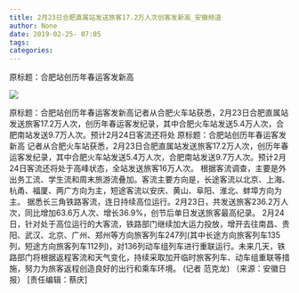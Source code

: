 ```yaml
---
title: 2月23日合肥直属站发送旅客17.2万人次创客发新高_安徽频道
author: None
date: 2019-02-25- 07:05
tags: 
categories: 
---
```

原标题：合肥站创历年春运客发新高
<!-- more -->
                
<img align="center" border="0" src="http://p2.ifengimg.com/a/2016/0810/204c433878d5cf9size1_w16_h16.png" />
                
            
原标题：合肥站创历年春运客发新高记者从合肥火车站获悉，2月23日合肥直属站发送旅客17.2万人次，创历年春运客发纪录，其中合肥火车站发送5.4万人次，合肥南站发送9.7万人次。预计2月24日客流还将处
原标题：合肥站创历年春运客发新高
记者从合肥火车站获悉，2月23日合肥直属站发送旅客17.2万人次，创历年春运客发纪录，其中合肥火车站发送5.4万人次，合肥南站发送9.7万人次。预计2月24日客流还将处于高峰状态，全站发送旅客16万人次。
根据客流调查，主要是外出务工流、学生流和周末旅游流叠加。客流主要方向是，长途客流以北京、上海、杭甬、福厦、两广方向为主，短途客流以安庆、黄山、阜阳、淮北、蚌埠方向为主。
据悉长三角铁路客流，连日持续高位运行。2月23日，共发送旅客236.2万人次，同比增加63.6万人次、增长36.9%，创节后单日发送旅客最高纪录。
2月24日，针对处于高位运行的大客流，铁路部门继续加大运力投放，增开去往南昌、贵阳、武汉、北京、广州、郑州等方向旅客列车247列(其中长途方向旅客列车135列，短途方向旅客列车112列)，对136列动车组列车进行重联运行。未来几天，铁路部门将根据返程客流和天气变化，持续采取加开临时旅客列车、动车组重联等措施，努力为旅客返程创造良好的出行和乘车环境。 (记者 范克龙)
（来源：安徽日报）
[责任编辑：蔡庆]
            
